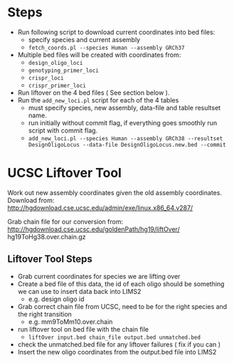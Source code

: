 # Steps
- Run following script to download current coordinates into bed files:
    - specify species and current assembly
    - `fetch_coords.pl --species Human --assembly GRCh37`
- Multiple bed files will be created with coordinates from:
    - `design_oligo_loci`
    - `genotyping_primer_loci`
    - `crispr_loci`
    - `crispr_primer_loci`
- Run liftover on the 4 bed files ( See section below ).
- Run the `add_new_loci.pl` script for each of the 4 tables
    - must specify species, new assembly, data-file and table resultset name.
    - run initially without commit flag, if everything goes smoothly run script with commit flag.
    - `add_new_loci.pl --species Human --assembly GRCh38 --resultset DesignOligoLocus --data-file DesignOligoLocus.new.bed --commit`

# UCSC Liftover Tool
Work out new assembly coordinates given the old assembly coordinates.
Download from: http://hgdownload.cse.ucsc.edu/admin/exe/linux.x86_64.v287/

Grab chain file for our conversion from: http://hgdownload.cse.ucsc.edu/goldenPath/hg19/liftOver/
 hg19ToHg38.over.chain.gz

## Liftover Tool Steps
- Grab current coordinates for species we are lifting over
- Create a bed file of this data, the id of each oligo should be something we can use to insert data back into LIMS2
    - e.g. design oligo id
- Grab correct chain file from UCSC, need to be for the right species and the right transition
    - e.g. mm9ToMm10.over.chain
- run liftover tool on bed file with the chain file
    - `liftOver input.bed chain_file output.bed unmatched.bed`
- check the unmatched.bed file for any liftover failures ( fix if you can )
- Insert the new oligo coordinates from the output.bed file into LIMS2
